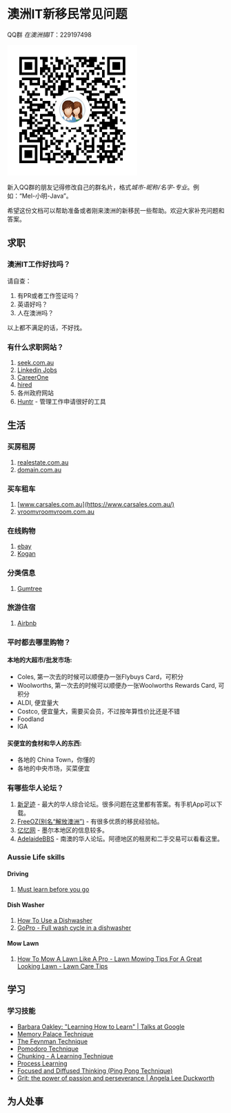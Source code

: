 # 澳洲IT新移民常见问题
QQ群 *在澳洲搞IT*：229197498

![alt text][qrcode]

[qrcode]:https://github.com/randomyao22/au-it-faq-for-chinese/blob/master/src/common/images/qrcode.png

新入QQ群的朋友记得修改自己的群名片，格式*城市-昵称/名字-专业*。例如：“Mel-小明-Java”。

希望这份文档可以帮助准备或者刚来澳洲的新移民一些帮助。欢迎大家补充问题和答案。

## 求职

### 澳洲IT工作好找吗？
请自查：
1. 有PR或者工作签证吗？
2. 英语好吗？
3. 人在澳洲吗？

以上都不满足的话，不好找。

### 有什么求职网站？
1. [seek.com.au](http://seek.com.au)
2. [Linkedin Jobs](https://www.linkedin.com/jobs/)
3. [CareerOne](https://www.careerone.com.au/)
4. [hired](https://hired.com/home)
5. 各州政府网站
6. [Huntr](http://huntr.co/) - 管理工作申请很好的工具

## 生活

### 买房租房
1. [realestate.com.au](https://www.realestate.com.au/)
2. [domain.com.au](https://www.domain.com.au/)

### 买车租车
1. [www.carsales.com.au](https://www.carsales.com.au/)
2. [vroomvroomvroom.com.au](https://www.vroomvroomvroom.com.au/)

### 在线购物
1. [ebay](https://www.ebay.com.au/)
2. [Kogan](https://www.kogan.com/au/)

### 分类信息
1. [Gumtree](https://www.gumtree.com.au/)

### 旅游住宿
1. [Airbnb](https://www.airbnb.com.au/)

### 平时都去哪里购物？

#### 本地的大超市/批发市场:
- Coles, 第一次去的时候可以顺便办一张Flybuys Card，可积分
- Woolworths, 第一次去的时候可以顺便办一张Woolworths Rewards Card, 可积分
- ALDI, 便宜量大
- Costco, 便宜量大，需要买会员，不过按年算性价比还是不错
- Foodland
- IGA

#### 买便宜的食材和华人的东西:
- 各地的 China Town，你懂的
- 各地的中央市场，买菜便宜

### 有哪些华人论坛？
1. [新足迹](https://www.oursteps.com.au/bbs/) - 最大的华人综合论坛。很多问题在这里都有答案。有手机App可以下载。
2. [FreeOZ(别名“解放澳洲”)](http://www.freeoz.org/) - 有很多优质的移民经验帖。
3. [亿忆网](http://www.yeeyi.com) - 墨尔本地区的信息较多。
4. [AdelaideBBS](http://adelaidebbs.com/bbs/forum.php) - 南澳的华人论坛。阿德地区的租房和二手交易可以看看这里。

### Aussie Life skills

#### Driving
1. [Must learn before you go](http://www.raa.com.au/motoring-and-road-safety/learning-to-drive/take-the-online-learners-test)

#### Dish Washer
1. [How To Use a Dishwasher](https://www.youtube.com/watch?v=5lvweMBCqAs)
2. [GoPro - Full wash cycle in a dishwasher](https://www.youtube.com/watch?v=gjcyUjXwH_4)

#### Mow Lawn
1. [How To Mow A Lawn Like A Pro - Lawn Mowing Tips For A Great Looking Lawn - Lawn Care Tips](https://www.youtube.com/watch?v=jTsibNGnzpA)


## 学习

### 学习技能
* [Barbara Oakley: "Learning How to Learn" | Talks at Google](https://www.youtube.com/watch?v=vd2dtkMINIw&t=1s)
* [Memory Palace Technique](https://www.youtube.com/watch?v=p9IOqd1LpkA)
* [The Feynman Technique](https://www.youtube.com/watch?v=tkm0TNFzIeg)
* [Pomodoro Technique](https://www.youtube.com/watch?v=KEgDi2Xznq0)
* [Chunking - A Learning Technique](https://www.youtube.com/watch?v=hydCdGLAh00)
* [Process Learning](https://www.youtube.com/watch?v=yS2gCgjSq3U)
* [Focused and Diffused Thinking (Ping Pong Technique)](https://www.youtube.com/watch?v=WTr12dK2Se0)
* [Grit: the power of passion and perseverance | Angela Lee Duckworth](https://www.youtube.com/watch?v=H14bBuluwB8)

## 为人处事
